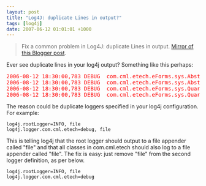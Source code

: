 ```yaml
---
layout: post
title: "Log4J: duplicate Lines in output?"
tags: [log4j]
date: 2007-06-12 01:01:01 +1000
---
```


> Fix a common problem in Log4J: duplicate Lines in output. [Mirror of this Blogger post](https://robertmarkbramprogrammer.blogspot.com/2007/06/log4j-duplicate-lines-in-output.html).

<p>Ever see duplicate lines in your log4j output? Something like this perhaps:</p>

<pre style="color:red">2006-08-12 18:30:00,783 DEBUG  com.cml.etech.eForms.sys.AbstractQuartzJobRouter - Start of execute
2006-08-12 18:30:00,783 DEBUG  com.cml.etech.eForms.sys.AbstractQuartzJobRouter - Start of execute
2006-08-12 18:30:00,783 DEBUG  com.cml.etech.eForms.sys.QuartzJobServletRouter - About to issue getContent() request
2006-08-12 18:30:00,783 DEBUG  com.cml.etech.eForms.sys.QuartzJobServletRouter - About to issue getContent() request
</pre>

<p>The reason could be duplicate loggers specified in your log4j configuration. For example:</p>

<pre><code class="properties">log4j.rootLogger=INFO, file
log4j.logger.com.cml.etech=debug, file
</code></pre>

<p>This is telling log4j that the root logger should output to a file appender called "file" and that all classes in com.cml.etech should also log to a file appender called "file". The fix is easy: just remove "file" from the second logger definition, as per below.</p>

<pre><code class="properties">log4j.rootLogger=INFO, file
log4j.logger.com.cml.etech=debug
</code></pre>
